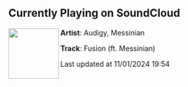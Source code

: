 ## Currently Playing on SoundCloud

[<img align="left" width="100" src="https://i1.sndcdn.com/artworks-yJcQQzZ0mtsiB8jC-tCjgOQ-t500x500.png">](https://soundcloud.com/audigyofficial/fusion)

**Artist**: Audigy, Messinian 

**Track**: Fusion (ft. Messinian)

Last updated at 11/01/2024 19:54
